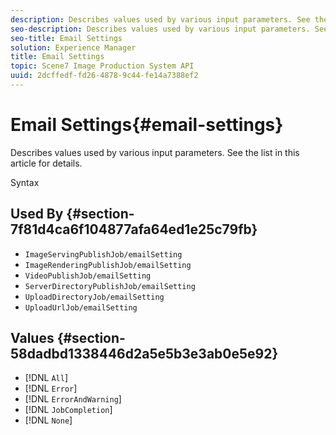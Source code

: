 ```yaml
---
description: Describes values used by various input parameters. See the list in this article for details.
seo-description: Describes values used by various input parameters. See the list in this article for details.
seo-title: Email Settings
solution: Experience Manager
title: Email Settings
topic: Scene7 Image Production System API
uuid: 2dcffedf-fd26-4878-9c44-fe14a7388ef2
---
```


# Email Settings{#email-settings}

Describes values used by various input parameters. See the list in this article for details.

 Syntax 

## Used By {#section-7f81d4ca6f104877afa64ed1e25c79fb}

* `ImageServingPublishJob/emailSetting` 
* `ImageRenderingPublishJob/emailSetting` 
* `VideoPublishJob/emailSetting` 
* `ServerDirectoryPublishJob/emailSetting` 
* `UploadDirectoryJob/emailSetting` 
* `UploadUrlJob/emailSetting`

## Values {#section-58dadbd1338446d2a5e5b3e3ab0e5e92}

* [!DNL `All`] 
* [!DNL `Error`] 
* [!DNL `ErrorAndWarning`] 
* [!DNL `JobCompletion`] 
* [!DNL `None`]

